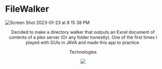 # FileWalker



![Screen Shot 2023-01-23 at 8 15 38 PM](https://user-images.githubusercontent.com/102747919/214199183-3f9e28ad-c183-44aa-b10f-0cc2e928c377.png)

<div align="center">
<p>Decided to make a directory walker that outputs an Excel document of contents of a plex server (Or any folder honestly). One of the first times I played with GUIs in JAVA and made this app to practice.</p>

<p>Technologies</p>
<img src="https://skillicons.dev/icons?i=java"/>
</div>

